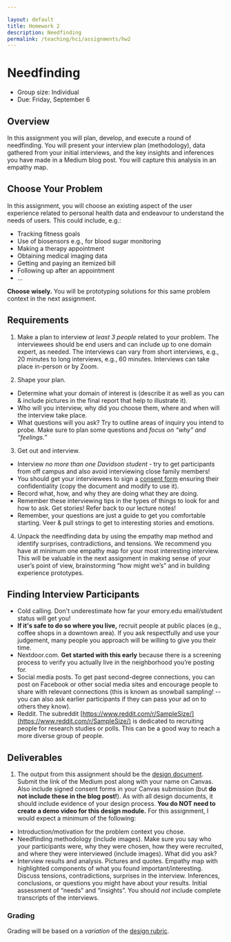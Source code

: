 ```yaml
---

layout: default
title: Homework 2
description: Needfinding
permalink: /teaching/hci/assignments/hw2
---
```


# Needfinding

* Group size: Individual
* Due: Friday, September 6

## Overview 
In this assignment you will plan, develop, and execute a round of needfinding. You will present your interview plan (methodology), data gathered from your initial interviews, and the key insights and inferences you have made in a Medium blog post. You will capture this analysis in an empathy map.

## Choose Your Problem
In this assignment, you will choose an existing aspect of the user experience related to personal health data and endeavour to understand the needs of users. This could include, e.g.:

* Tracking fitness goals
* Use of biosensors e.g., for blood sugar monitoring
* Making a therapy appointment
* Obtaining medical imaging data
* Getting and paying an itemized bill
* Following up after an appointment
* ...

**Choose wisely.** You will be prototyping solutions for this same problem context in the next assignment.

## Requirements

1. Make a plan to interview *at least 3 people* related to your problem. The interviewees should be end users and can include up to one domain expert, as needed. The interviews can vary from short interviews, e.g., 20 minutes to long interviews, e.g., 60 minutes. Interviews can take place in-person or by Zoom.

2. Shape your plan.
* Determine what your domain of interest is (describe it as well as you can & include pictures in the final report that help to illustrate it).
* Who will you interview, why did you choose them, where and when will the interview take place.
* What questions will you ask? Try to outline areas of inquiry you intend to probe. Make sure to plan some questions and *focus on “why” and “feelings.”*

3. Get out and interview.
* Interview *no more than one Davidson student* - try to get participants from off campus and also avoid interviewing close family members!
* You should get your interviewees to sign a [consent form](/forms/consent_form_for_class.pdf) ensuring their confidentiality (copy the document and modify to use it).
* Record what, how, and why they are doing what they are doing.
* Remember these interviewing tips in the types of things to look for and how to ask. Get stories! Refer back to our lecture notes!
* Remember, your questions are just a guide to get you comfortable starting. Veer & pull strings to get to interesting stories and emotions.

4. Unpack the needfinding data by using the empathy map method and identify surprises, contradictions, and tensions. We recommend you have at minimum one empathy map for your most interesting interview. This will be valuable in the next assignment in making sense of your user’s point of view, brainstorming “how might we’s” and in building experience prototypes.

## Finding Interview Participants
* Cold calling. Don't underestimate how far your emory.edu email/student status will get you!
* **If it's safe to do so where you live,** recruit people at public places (e.g., coffee shops in a downtown area). If you ask respectfully and use your judgement, many people you approach will be willing to give you their time.
* Nextdoor.com. **Get started with this early** because there is a screening process to verify you actually live in the neighborhood you’re posting for.
* Social media posts. To get past second-degree connections, you can post on Facebook or other social media sites and encourage people to share with relevant connections (this is known as snowball sampling! -- you can also ask earlier participants if they can pass your ad on to others they know).
* Reddit. The subreddit [https://www.reddit.com/r/SampleSize/](https://www.reddit.com/r/SampleSize/) is dedicated to recruiting people for research studies or polls. This can be a good way to reach a more diverse group of people.

## Deliverables
1. The output from this assignment should be the [design document](https://emilywall.github.io/hci/resources/design_docs.html). Submit the link of the Medium post along with your name on Canvas. Also include signed consent forms in your Canvas submission (but **do not include these in the blog post!**). As with all design documents, it should include evidence of your design process. **You do NOT need to create a demo video for this design module.** For this assignment, I would expect a minimum of the following:
* Introduction/motivation for the problem context you chose.
* Needfinding methodology (include images). Make sure you say who your participants were, why they were chosen, how they were recruited, and where they were interviewed (include images). What did you ask?
* Interview results and analysis. Pictures and quotes. Empathy map with highlighted components of what you found important/interesting. Discuss tensions, contradictions, surprises in the interview. Inferences, conclusions, or questions you might have about your results. Initial assessment of “needs” and “insights”. You should *not* include complete transcripts of the interviews.

### Grading
Grading will be based on a *variation* of the [design rubric]().